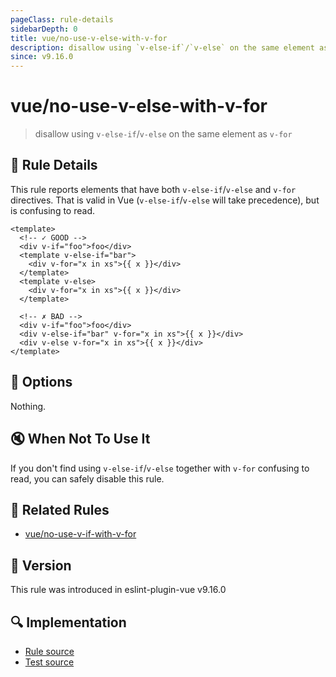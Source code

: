 ```yaml
---
pageClass: rule-details
sidebarDepth: 0
title: vue/no-use-v-else-with-v-for
description: disallow using `v-else-if`/`v-else` on the same element as `v-for`
since: v9.16.0
---
```


# vue/no-use-v-else-with-v-for

> disallow using `v-else-if`/`v-else` on the same element as `v-for`

## :book: Rule Details

This rule reports elements that have both `v-else-if`/`v-else` and `v-for` directives. That is valid in Vue (`v-else-if`/`v-else` will take precedence), but is confusing to read.

<eslint-code-block :rules="{'vue/no-use-v-else-with-v-for': ['error']}">

```vue
<template>
  <!-- ✓ GOOD -->
  <div v-if="foo">foo</div>
  <template v-else-if="bar">
    <div v-for="x in xs">{{ x }}</div>
  </template>
  <template v-else>
    <div v-for="x in xs">{{ x }}</div>
  </template>

  <!-- ✗ BAD -->
  <div v-if="foo">foo</div>
  <div v-else-if="bar" v-for="x in xs">{{ x }}</div>
  <div v-else v-for="x in xs">{{ x }}</div>
</template>
```

</eslint-code-block>

## :wrench: Options

Nothing.

## :mute: When Not To Use It

If you don't find using `v-else-if`/`v-else` together with `v-for` confusing to read, you can safely disable this rule.

## :couple: Related Rules

- [vue/no-use-v-if-with-v-for](https://github.com/vuejs/eslint-plugin-vue/tree/master/docs/rules/no-use-v-if-with-v-for.md)

## :rocket: Version

This rule was introduced in eslint-plugin-vue v9.16.0

## :mag: Implementation

- [Rule source](https://github.com/vuejs/eslint-plugin-vue/blob/master/lib/rules/no-use-v-else-with-v-for.js)
- [Test source](https://github.com/vuejs/eslint-plugin-vue/blob/master/tests/lib/rules/no-use-v-else-with-v-for.js)
